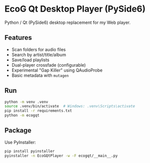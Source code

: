
# EcoG Qt Desktop Player (PySide6)

Python / Qt (PySide6) desktop replacement for my Web player.

## Features
- Scan folders for audio files
- Search by artist/title/album
- Save/load playlists
- Dual-player crossfade (configurable)
- Experimental "Gap Killer" using QAudioProbe
- Basic metadata with `mutagen`

## Run
```bash
python -m venv .venv
source .venv/bin/activate  # Windows: .venv\Scripts\activate
pip install -r requirements.txt
python -m ecogqt
```

## Package
Use PyInstaller:
```bash
pip install pyinstaller
pyinstaller -n EcoGQtPlayer -w -F ecogqt/__main__.py
```
